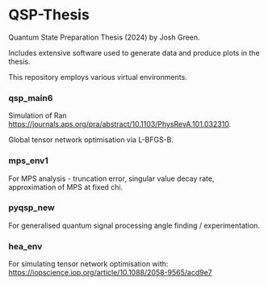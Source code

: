# QSP-Thesis
Quantum State Preparation Thesis (2024) by Josh Green. 

Includes extensive software used to generate data and produce plots in the thesis.

This repository employs various virtual environments.

### qsp_main6

Simulation of Ran https://journals.aps.org/pra/abstract/10.1103/PhysRevA.101.032310.

Global tensor network optimisation via L-BFGS-B.

### mps_env1

For MPS analysis - truncation error, singular value decay rate, approximation of MPS at fixed chi.

### pyqsp_new

For generalised quantum signal processing angle finding / experimentation.

### hea_env

For simulating tensor network optimisation with:
https://iopscience.iop.org/article/10.1088/2058-9565/acd9e7


